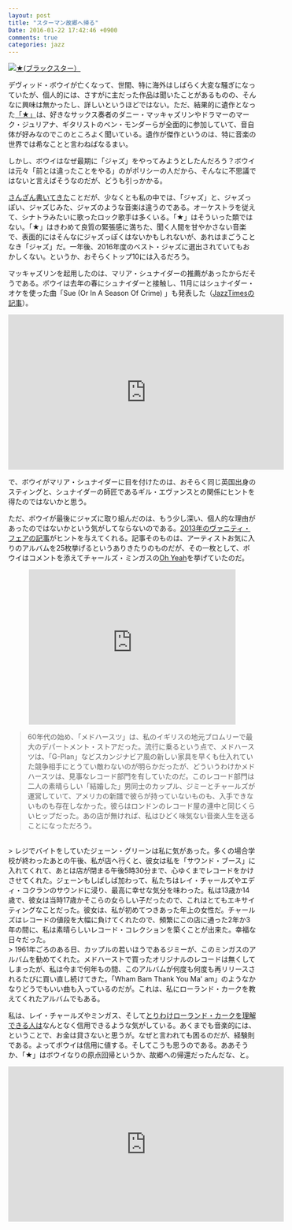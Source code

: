 ```yaml
---
layout: post
title: "スターマン故郷へ帰る"
Date: 2016-01-22 17:42:46 +0900
comments: true
categories: jazz
---
```

<a href="http://www.amazon.co.jp/exec/obidos/ASIN/B0189JGNSQ/myhumangetsme-22/ref=nosim/" name="amazletlink" target="_blank"><img src="http://ecx.images-amazon.com/images/I/314BbVsiaoL.jpg" alt="★(ブラックスター）" style="border: none;" /></a>

デヴィッド・ボウイが亡くなって、世間、特に海外はしばらく大変な騒ぎになっていたが、個人的には、さすがに主だった作品は聞いたことがあるものの、そんなに興味は無かったし、詳しいというほどではない。ただ、結果的に遺作となった<a href="http://www.amazon.co.jp/exec/obidos/ASIN/B0189JGNSQ/myhumangetsme-22/ref=nosim/" name="amazletlink" target="_blank">「★」</a>は、好きなサックス奏者のダニー・マッキャズリンやドラマーのマーク・ジュリアナ、ギタリストのベン・モンダーらが全面的に参加していて、音自体が好みなのでこのところよく聞いている。遺作が傑作というのは、特に音楽の世界では希なことと言わねばなるまい。

<!--more-->

しかし、ボウイはなぜ最期に「ジャズ」をやってみようとしたんだろう？ボウイは元々「前とは違ったことをやる」のがポリシーの人だから、そんなに不思議ではないと言えばそうなのだが、どうも引っかかる。

<a href="http://ja.mhatta.org/blog/2014/05/21/on-intensity-in-jazz/">さんざん書いてきた</a>ことだが、少なくとも私の中では、「ジャズ」と、ジャズっぽい、ジャズじみた、ジャズのような音楽は違うのである。オーケストラを従えて、シナトラみたいに歌ったロック歌手は多くいる。「★」はそういった類ではない。「★」はきわめて良質の緊張感に満ちた、聞く人間を甘やかさない音楽で、表面的にはそんなにジャズっぽくはないかもしれないが、あれはまごうことなき「ジャズ」だ。一年後、2016年度のベスト・ジャズに選出されていてもおかしくない。というか、おそらくトップ10には入るだろう。

マッキャズリンを起用したのは、マリア・シュナイダーの推薦があったからだそうである。ボウイは去年の春にシュナイダーと接触し、11月にはシュナイダー・オケを使った曲「Sue (Or In A Season Of Crime) 」も発表した（<a href="http://jazztimes.com/articles/152272-david-bowie-and-maria-schneider-s-enigmatic-collaboration">JazzTimesの記事</a>）。

<div style="text-align: center;">
<iframe width="560" height="315" src="https://www.youtube.com/embed/nFX1y62l9C4" frameborder="0" allowfullscreen></iframe>
</div>

で、ボウイがマリア・シュナイダーに目を付けたのは、おそらく同じ英国出身のスティングと、シュナイダーの師匠であるギル・エヴァンスとの関係にヒントを得たのではないかと思う。

ただ、ボウイが最後にジャズに取り組んだのは、もう少し深い、個人的な理由があったのではないかという気がしてならないのである。<a href="http://scallemang.ca/bowie25albums/">2013年のヴァニティ・フェアの記事</a>がヒントを与えてくれる。記事そのものは、アーティストお気に入りのアルバムを25枚挙げるというありきたりのものだが、その一枚として、ボウイはコメントを添えてチャールズ・ミンガスの<a href="http://www.amazon.co.jp/exec/obidos/ASIN/B0001K2KOI/myhumangetsme-22/ref=nosim/" name="amazletlink" target="_blank">Oh Yeah</a>を挙げていたのだ。

<div style="text-align: center;">
<iframe width="420" height="315" src="https://www.youtube.com/embed/PaM-XSA_m0s" frameborder="0" allowfullscreen></iframe>
</div>

<p>

> 60年代の始め、「メドハースツ」は、私のイギリスの地元ブロムリーで最大のデパートメント・ストアだった。流行に乗るという点で、メドハースツは、「G-Plan」などスカンジナビア風の新しい家具を早くも仕入れていた競争相手にとうてい敵わないのが明らかだったが、どういうわけかメドハースツは、見事なレコード部門を有していたのだ。このレコード部門は二人の素晴らしい「結婚した」男同士のカップル、ジミーとチャールズが運営していて、アメリカの新譜で彼らが持っていないものも、入手できないものも存在しなかった。彼らはロンドンのレコード屋の連中と同じくらいヒップだった。あの店が無ければ、私はひどく味気ない音楽人生を送ることになっただろう。
<br>
> レジでバイトをしていたジェーン・グリーンは私に気があった。多くの場合学校が終わったあとの午後、私が店へ行くと、彼女は私を「サウンド・ブース」に入れてくれて、あとは店が閉まる午後5時30分まで、心ゆくまでレコードをかけさせてくれた。ジェーンもしばしば加わって、私たちはレイ・チャールズやエディ・コクランのサウンドに浸り、最高に幸せな気分を味わった。私は13歳か14歳で、彼女は当時17歳かそこらの女らしい子だったので、これはとてもエキサイティングなことだった。彼女は、私が初めてつきあった年上の女性だ。チャールズはレコードの値段を大幅に負けてくれたので、頻繁にこの店に通った2年か3年の間に、私は素晴らしいレコード・コレクションを築くことが出来た。幸福な日々だった。
<br>
> 1961年ごろのある日、カップルの若いほうであるジミーが、このミンガスのアルバムを勧めてくれた。メドハーストで買ったオリジナルのレコードは無くしてしまったが、私は今まで何年もの間、このアルバムが何度も何度も再リリースされるたびに買い直し続けてきた。「Wham Bam Thank You Ma' am」のようなかなりどうでもいい曲も入っているのだが。これは、私にローランド・カークを教えてくれたアルバムでもある。

私は、レイ・チャールズやミンガス、そして<a href="http://ja.mhatta.org/blog/2015/05/02/brotherman-in-the-fatherland-slash-rahsaan-roland-kirk/">とりわけローランド・カークを理解できる人は</a>なんとなく信用できるような気がしている。あくまでも音楽的には、ということで、お金は貸さないと思うが。なぜと言われても困るのだが、経験則である。よってボウイは信用に値する。そしてこうも思うのである。ああそうか、「★」はボウイなりの原点回帰というか、故郷への帰還だったんだな、と。

<div style="text-align: center;">
<iframe width="560" height="315" src="https://www.youtube.com/embed/11QEzfcn0uo" frameborder="0" allowfullscreen></iframe>
</div>